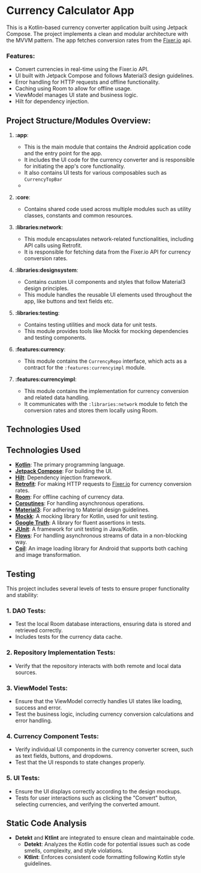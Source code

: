 # Currency Calculator App

This is a Kotlin-based currency converter application built using Jetpack Compose. The project implements a clean and modular architecture with the MVVM pattern. The app fetches conversion rates from the [Fixer.io](https://fixer.io) api.
### Features:
- Convert currencies in real-time using the Fixer.io API.
- UI built with Jetpack Compose and follows Material3 design guidelines.
- Error handling for HTTP requests and offline functionality.
- Caching using Room to allow for offline usage.
- ViewModel manages UI state and business logic.
- Hilt for dependency injection.

## Project Structure/Modules Overview:

1. **:app**:
   - This is the main module that contains the Android application code and the entry point for the app.
   - It includes the UI code for the currency converter and is responsible for initiating the app's core functionality.
   - It also contains UI tests for various composables such as `CurrencyTopBar`
   - 

2. **:core**:
   - Contains shared code used across multiple modules such as utility classes, constants and common resources.

3. **:libraries:network**:
   - This module encapsulates network-related functionalities, including API calls using Retrofit.
   - It is responsible for fetching data from the Fixer.io API for currency conversion rates.

4. **:libraries:designsystem**:
   - Contains custom UI components and styles that follow Material3 design principles.
   - This module handles the reusable UI elements used throughout the app, like buttons and text fields etc.

5. **:libraries:testing**:
   - Contains testing utilities and mock data for unit tests.
   - This module provides tools like Mockk for mocking dependencies and testing components.

6. **:features:currency**:
   - This module contains the `CurrencyRepo` interface, which acts as a contract for the `:features:currencyimpl` module.

7. **:features:currencyimpl**:
   - This module contains the implementation for currency conversion and related data handling.
   - It communicates with the `:libraries:network` module to fetch the conversion rates and stores them locally using Room.

## Technologies Used

## Technologies Used

- **[Kotlin](https://kotlinlang.org/)**: The primary programming language.
- **[Jetpack Compose](https://developer.android.com/jetpack/compose)**: For building the UI.
- **[Hilt](https://developer.android.com/training/dependency-injection/hilt-android)**: Dependency injection framework.
- **[Retrofit](https://square.github.io/retrofit/)**: For making HTTP requests to [Fixer.io](https://fixer.io) for currency conversion rates.
- **[Room](https://developer.android.com/topic/libraries/architecture/room)**: For offline caching of currency data.
- **[Coroutines](https://kotlinlang.org/docs/coroutines-overview.html)**: For handling asynchronous operations.
- **[Material3](https://m3.material.io/)**: For adhering to Material design guidelines.
- **[Mockk](https://mockk.io/)**: A mocking library for Kotlin, used for unit testing.
- **[Google Truth](https://truth.dev/)**: A library for fluent assertions in tests.
- **[JUnit](https://junit.org/junit5/)**: A framework for unit testing in Java/Kotlin.
- **[Flows](https://kotlinlang.org/docs/flow.html)**: For handling asynchronous streams of data in a non-blocking way.
- **[Coil](https://coil-kt.github.io/coil/)**: An image loading library for Android that supports both caching and image transformation.


## Testing

This project includes several levels of tests to ensure proper functionality and stability:

### 1. **DAO Tests**:
   - Test the local Room database interactions, ensuring data is stored and retrieved correctly.
   - Includes tests for the currency data cache.

### 2. **Repository Implementation Tests**:
   - Verify that the repository interacts with both remote and local data sources.

### 3. **ViewModel Tests**:
   - Ensure that the ViewModel correctly handles UI states like loading, success and error.
   - Test the business logic, including currency conversion calculations and error handling.

### 4. **Currency Component Tests**:
   - Verify individual UI components in the currency converter screen, such as text fields, buttons, and dropdowns.
   - Test that the UI responds to state changes properly.

### 5. **UI Tests**:
   - Ensure the UI displays correctly according to the design mockups.
   - Tests for user interactions such as clicking the "Convert" button, selecting currencies, and verifying the converted amount.

## Static Code Analysis

- **Detekt** and **Ktlint** are integrated to ensure clean and maintainable code.
  - **Detekt**: Analyzes the Kotlin code for potential issues such as code smells, complexity, and style violations.
  - **Ktlint**: Enforces consistent code formatting following Kotlin style guidelines.
